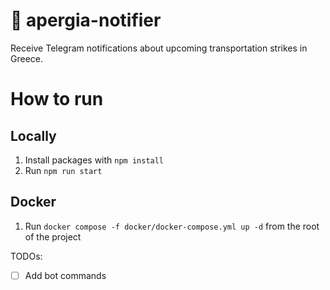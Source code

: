 # 🚋 apergia-notifier
Receive Telegram notifications about upcoming transportation strikes in Greece.

# How to run

## Locally
1. Install packages with `npm install`
2. Run `npm run start`

## Docker
1. Run `docker compose -f docker/docker-compose.yml up -d` from the root of the project

TODOs:
- [ ] Add bot commands
